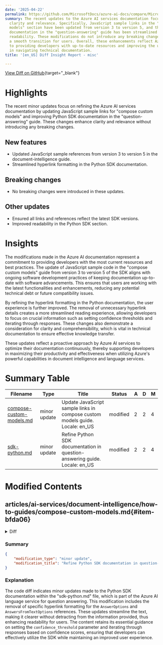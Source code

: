 ```yaml
---
date: '2025-04-22'
permalink: https://github.com/MicrosoftDocs/azure-ai-docs/compare/MicrosoftDocs:0fdb6d4...MicrosoftDocs:bb349ba
summary: The recent updates to the Azure AI services documentation focus on improving
  clarity and relevance. Specifically, JavaScript sample links in the "compose custom
  models" section have been updated from version 3 to version 5, and the Python SDK
  documentation in the "question-answering" guide has been streamlined for better
  readability. These modifications do not introduce any breaking changes, ensuring
  a smooth transition for users. Overall, these enhancements reflect Azure's commitment
  to providing developers with up-to-date resources and improving the user experience
  in navigating technical documentation.
title: '[en_US] Diff Insight Report - misc'

---
```


[View Diff on GitHub](https://github.com/MicrosoftDocs/azure-ai-docs/compare/MicrosoftDocs:0fdb6d4...MicrosoftDocs:bb349ba){target="_blank"}

# Highlights
The recent minor updates focus on refining the Azure AI services documentation by updating JavaScript sample links for "compose custom models" and improving Python SDK documentation in the "question-answering" guide. These changes enhance clarity and relevance without introducing any breaking changes.

## New features
- Updated JavaScript sample references from version 3 to version 5 in the document-intelligence guide.
- Streamlined hyperlink formatting in the Python SDK documentation.

## Breaking changes
- No breaking changes were introduced in these updates.

## Other updates
- Ensured all links and references reflect the latest SDK versions.
- Improved readability in the Python SDK section.

# Insights
The modifications made in the Azure AI documentation represent a commitment to providing developers with the most current resources and best practices. The update of JavaScript sample code in the "compose custom models" guide from version 3 to version 5 of the SDK aligns with ongoing software development practices of keeping documentation up-to-date with software advancements. This ensures that users are working with the latest functionalities and enhancements, reducing any potential technical debt or future compatibility issues.

By refining the hyperlink formatting in the Python documentation, the user experience is further improved. The removal of unnecessary hyperlink details creates a more streamlined reading experience, allowing developers to focus on crucial information such as setting confidence thresholds and iterating through responses. These changes also demonstrate a consideration for clarity and comprehensibility, which is vital in technical documentation to ensure effective knowledge transfer.

These updates reflect a proactive approach by Azure AI services to optimize their documentation continuously, thereby supporting developers in maximizing their productivity and effectiveness when utilizing Azure's powerful capabilities in document intelligence and language services.

# Summary Table
|  Filename  | Type |    Title    | Status | A  | D  | M  |
|------------|------|-------------|--------|----|----|----|
| [compose-custom-models.md](#item-bfda06) | minor update | Update JavaScript sample links in compose custom models guide. Locale: en_US | modified | 2 | 2 | 4 | 
| [sdk-python.md](#item-33436a) | minor update | Refine Python SDK documentation in question-answering guide. Locale: en_US | modified | 2 | 2 | 4 | 


# Modified Contents
## articles/ai-services/document-intelligence/how-to-guides/compose-custom-models.md{#item-bfda06}

<details>
<summary>Diff</summary>
````diff
@@ -434,7 +434,7 @@ Use the programming language code of your choice to create a composed model that
 
 * [**Java**](https://github.com/Azure/azure-sdk-for-java/blob/main/sdk/formrecognizer/azure-ai-formrecognizer/src/samples/java/com/azure/ai/formrecognizer/administration/ComposeDocumentModel.java).
 
-* [**JavaScript**](https://github.com/Azure/azure-sdk-for-js/blob/main/sdk/formrecognizer/ai-form-recognizer/samples/v3/javascript/createComposedModel.js).
+* [**JavaScript**](https://github.com/Azure/azure-sdk-for-js/blob/main/sdk/formrecognizer/ai-form-recognizer/samples/v5/javascript/composeModel.js).
 
 * [**Python**](https://github.com/Azure/azure-sdk-for-python/blob/azure-ai-formrecognizer_3.3.0/sdk/formrecognizer/azure-ai-formrecognizer/samples/v3.1/sample_create_composed_model.py)
 
@@ -468,7 +468,7 @@ Using the programming language of your choice to analyze a form or document with
 
 * [**Java**](https://github.com/Azure/azure-sdk-for-java/blob/main/sdk/formrecognizer/azure-ai-formrecognizer/src/samples/java/com/azure/ai/formrecognizer/AnalyzeCustomDocumentFromUrl.java)
 
-* [**JavaScript**](https://github.com/Azure/azure-sdk-for-js/blob/main/sdk/formrecognizer/ai-form-recognizer/samples/v3/javascript/recognizeCustomForm.js)
+* [**JavaScript**](https://github.com/Azure/azure-sdk-for-js/tree/main/sdk/formrecognizer/ai-form-recognizer/samples/v5/javascript)
 
 * [**Python**](https://github.com/Azure/azure-sdk-for-python/blob/main/sdk/formrecognizer/azure-ai-formrecognizer/samples/v3.1/sample_recognize_custom_forms.py)
 
````
</details>

### Summary

```json
{
    "modification_type": "minor update",
    "modification_title": "Update JavaScript sample links in compose custom models guide. Locale: en_US"
}
```

### Explanation
The code diff shows modifications made to the Markdown document titled "compose-custom-models.md" within the Azure AI documentation. It reflects a minor update in which two lines were modified to update JavaScript sample links. The updates replace older references with newer ones, specifically changing the sample code for creating composed models and recognizing custom forms from version 3 to version 5 of the JavaScript SDK. This ensures that users have access to the most current and relevant resources when utilizing JavaScript for working with Azure's document intelligence services. The overall structure and content of the guide remain intact, merely enhancing the clarity and usefulness of the links provided for developers.

## articles/ai-services/language-service/question-answering/includes/sdk-python.md{#item-33436a}

<details>
<summary>Diff</summary>
````diff
@@ -112,7 +112,7 @@ Confidence Score: 0.9185
 
 The confidence score returns a value between 0 and 1. You can think of this like a percentage and multiply by 100 so a confidence score of 0.9185 means custom question answering is 91.85% confident this is the correct answer to the question based on the project.
 
-If you want to exclude answers where the confidence score falls below a certain threshold, you can modify the [AnswerOptions](https://azuresdkdocs.blob.core.windows.net/$web/python/azure-ai-language-questionanswering/1.0.0/azure.ai.language.questionanswering.models.html#azure.ai.language.questionanswering.models.AnswersOptions) to add the `confidence_threshold` parameter.
+If you want to exclude answers where the confidence score falls below a certain threshold, you can modify the AnswerOptions to add the `confidence_threshold` parameter.
 
 ```python
         output = client.get_answers(
@@ -182,5 +182,5 @@ A: Power and charging. It takes two to four hours to charge the Surface Pro 4 ba
 Confidence Score: 0.9254655838012695
 ```
 
-In this case, we iterate through all responses and only return the response with the highest confidence score that is greater than 0.9. To understand more about the options available with get_answers_from_text, review the [AnswersFromTextOptions parameters](https://azuresdkdocs.blob.core.windows.net/$web/python/azure-ai-language-questionanswering/1.0.0/azure.ai.language.questionanswering.models.html#azure.ai.language.questionanswering.models.AnswersFromTextOptions).
+In this case, we iterate through all responses and only return the response with the highest confidence score that is greater than 0.9. To understand more about the options available with get_answers_from_text, review the AnswersFromTextOptions parameters.
 
````
</details>

### Summary

```json
{
    "modification_type": "minor update",
    "modification_title": "Refine Python SDK documentation in question-answering guide. Locale: en_US"
}
```

### Explanation
The code diff indicates minor updates made to the Python SDK documentation within the "sdk-python.md" file, which is part of the Azure AI language service for question answering. This modification includes the removal of specific hyperlink formatting for the `AnswerOptions` and `AnswersFromTextOptions` references. These updates streamline the text, making it clearer without detracting from the information provided, thus enhancing readability for users. The content retains its essential guidance on setting the `confidence_threshold` parameter and iterating through responses based on confidence scores, ensuring that developers can effectively utilize the SDK while maintaining an improved user experience.


